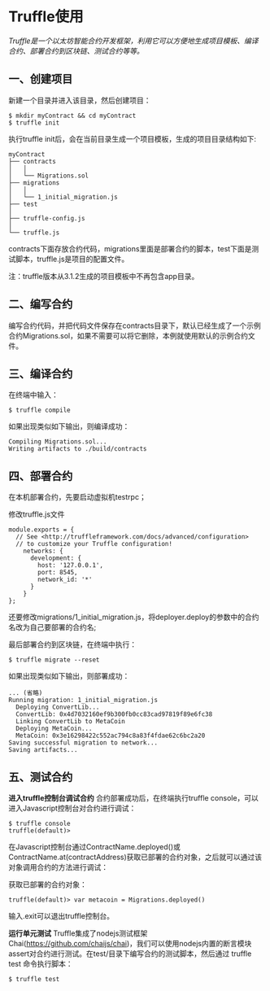 # Truffle使用 #
*Truffle是一个以太坊智能合约开发框架，利用它可以方便地生成项目模板、编译合约、部署合约到区块链、测试合约等等。*

## 一、创建项目 ##
新建一个目录并进入该目录，然后创建项目：

	$ mkdir myContract && cd myContract
	$ truffle init
执行truffle init后，会在当前目录生成一个项目模板，生成的项目目录结构如下:

	myContract
	├── contracts
	│ 	│   
	│   └── Migrations.sol
	├── migrations
	│ 	│
	│   └── 1_initial_migration.js 
	├── test
	│ 
	├── truffle-config.js 
	│ 
	└── truffle.js

contracts下面存放合约代码，migrations里面是部署合约的脚本，test下面是测试脚本，truffle.js是项目的配置文件。

注：truffle版本从3.1.2生成的项目模板中不再包含app目录。

## 二、编写合约 ##
编写合约代码，并把代码文件保存在contracts目录下，默认已经生成了一个示例合约Migrations.sol，如果不需要可以将它删除，本例就使用默认的示例合约文件。

## 三、编译合约 ##
在终端中输入：

	$ truffle compile

如果出现类似如下输出，则编译成功：

	Compiling Migrations.sol...
	Writing artifacts to ./build/contracts

## 四、部署合约 ##
在本机部署合约，先要启动虚拟机testrpc；

修改truffle.js文件

	module.exports = {
	  // See <http://truffleframework.com/docs/advanced/configuration>
	  // to customize your Truffle configuration!
	    networks: {
	      development: {
	        host: '127.0.0.1',
	        port: 8545,
	        network_id: '*'
	      }
	    }
	};
	
还要修改migrations/1\_initial\_migration.js，将deployer.deploy的参数中的合约名改为自己要部署的合约名;

最后部署合约到区块链，在终端中执行：

	$ truffle migrate --reset

如果出现类似如下输出，则部署成功：

	... (省略)
	Running migration: 1_initial_migration.js
	  Deploying ConvertLib...
	  ConvertLib: 0x4d7032160ef9b300fb0cc83cad97819f89e6fc38
	  Linking ConvertLib to MetaCoin
	  Deploying MetaCoin...
	  MetaCoin: 0x3e16298422c552ac794c8a83f4fdae62c6bc2a20
	Saving successful migration to network...
	Saving artifacts...

## 五、测试合约 ##
**进入truffle控制台调试合约**
合约部署成功后，在终端执行truffle console，可以进入Javascript控制台对合约进行调试：

	$ truffle console
	truffle(default)>

在Javascript控制台通过ContractName.deployed()或ContractName.at(contractAddress)获取已部署的合约对象，之后就可以通过该对象调用合约的方法进行调试：

获取已部署的合约对象：

	truffle(default)> var metacoin = Migrations.deployed()

输入.exit可以退出truffle控制台。

**运行单元测试**
Truffle集成了nodejs测试框架Chai(https://github.com/chaijs/chai)，我们可以使用nodejs内置的断言模块assert对合约进行测试。在test/目录下编写合约的测试脚本，然后通过 truffle test 命令执行脚本：

	$ truffle test


